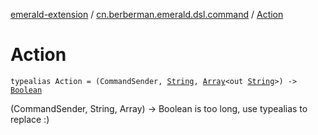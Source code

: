 [emerald-extension](../index.md) / [cn.berberman.emerald.dsl.command](index.md) / [Action](.)

# Action

`typealias Action = (CommandSender, `[`String`](https://kotlinlang.org/api/latest/jvm/stdlib/kotlin/-string/index.html)`, `[`Array`](https://kotlinlang.org/api/latest/jvm/stdlib/kotlin/-array/index.html)`<out `[`String`](https://kotlinlang.org/api/latest/jvm/stdlib/kotlin/-string/index.html)`>) -> `[`Boolean`](https://kotlinlang.org/api/latest/jvm/stdlib/kotlin/-boolean/index.html)

(CommandSender, String, Array) -&gt; Boolean is too long,
use typealias to replace :)

